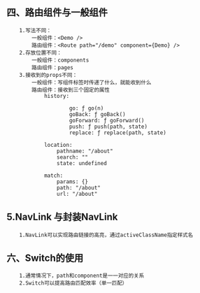 ## 四、路由组件与一般组件
        1.写法不同：
            一般组件：<Demo />
            路由组件：<Route path="/demo" component={Demo} />
        2.存放位置不同：
            一般组件：components
            路由组件：pages
        3.接收到的props不同：
            一般组件：写组件标签时传递了什么，就能收到什么
            路由组件：接收到三个固定的属性
                history:
                       
                        go: ƒ go(n)
                        goBack: ƒ goBack()
                        goForward: ƒ goForward()
                        push: ƒ push(path, state)
                        replace: ƒ replace(path, state)

                location:                   
                    pathname: "/about"
                    search: ""
                    state: undefined

                match:
                    params: {}
                    path: "/about"
                    url: "/about"
## 5.NavLink 与封装NavLink
        1.NavLink可以实现路由链接的高亮，通过activeClassName指定样式名

## 六、Switch的使用
        1.通常情况下，path和component是一一对应的关系
        2.Switch可以提高路由匹配效率（单一匹配）
